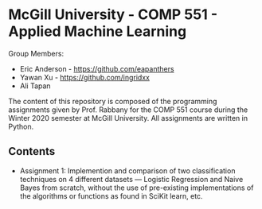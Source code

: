 # McGill University - COMP 551 - Applied Machine Learning

Group Members: 
- Eric Anderson - https://github.com/eapanthers
- Yawan Xu - https://github.com/ingridxx
- Ali Tapan

The content of this repository is composed of the programming assignments given by Prof. Rabbany for the COMP 551 course during the Winter 2020 semester at McGill University. All assignments are written in Python.


## Contents

- Assignment 1: Implemention and comparison of two classification techniques on 4 different datasets — Logistic Regression and Naive Bayes from scratch, without the use of pre-existing implementations of the algorithms or functions as found in SciKit learn, etc. 
